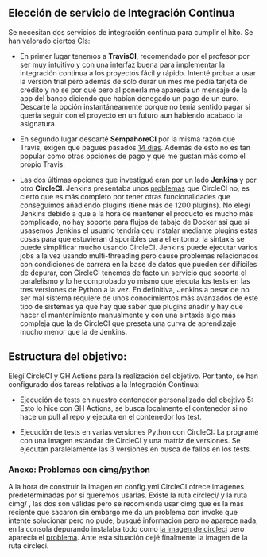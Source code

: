 ## Elección de servicio de Integración Continua

Se necesitan dos servicios de integración continua para cumplir el hito. Se han valorado ciertos CIs:

* En primer lugar tenemos a **TravisCI**, recomendado por el profesor por ser muy intuitivo y con una interfaz buena para implementar la integración continua a los proyectos fácil y rápido. Intenté probar a usar la versión trial pero además de solo durar un mes me pedía tarjeta de crédito y no se por qué pero al ponerla me aparecía un mensaje de la app del banco diciendo que habían denegado un pago de un euro. Descarté la opción instantáneamente porque no tenía sentido pagar si quería seguir con el proyecto en un futuro aun habiendo acabado la asignatura.

* En segundo lugar descarté **SempahoreCI** por la misma razón que Travis, exigen que pagues pasados [14 días](https://semaphoreci.com/pricing). Además de esto no es tan popular como otras opciones de pago y que me gustan más como el propio Travis.

* Las dos últimas opciones que investigué eran por un lado **Jenkins** y por otro **CircleCI**. Jenkins presentaba unos [problemas](https://circleci.com/migrate-jenkins-to-circleci/) que CircleCI no, es cierto que es más completo por tener otras funcionalidades que conseguimos añadiendo plugins (tiene más de 1200 plugins). No elegí Jenkins debido a que a la hora de mantener el producto es mucho más complicado, no hay soporte para flujos de tabajo de Docker así que si usasemos Jenkins el usuario tendría qeu instalar mediante plugins estas cosas para que estuvieran disponibles para el entorno, la sintaxis se puede simplificar mucho usando CircleCI. Jenkins puede ejecutar varios jobs a la vez usando multi-threading pero cause problemas relacionados con condiciones de carrera en la base de datos que pueden ser difíciles de depurar, con CircleCI tenemos de facto un servicio que soporta el paralelismo y lo he comprobado yo mismo que ejecuta los tests en las tres versiones de Python a la vez. En definitiva, Jenkins a pesar de no ser mal sistema requiere de unos conocimientos más avanzados de este tipo de sistemas ya que hay que saber que plugins añadir y hay que hacer el mantenimiento manualmente y con una sintaxis algo más compleja que la de CircleCI que preseta una curva de aprendizaje mucho menor que la de Jenkins.


## Estructura del objetivo:

Elegí CircleCI y GH Actions para la realización del objetivo. Por tanto, se han configurado dos tareas relativas a la Integración Continua:

- Ejecución de tests en nuestro contenedor personalizado del obejtivo 5: Esto lo hice con GH Actions, se busca localmente el contenedor si no hace un pull al repo y ejecuta en el contenedor los test.


- Ejecución de tests en varias versiones Python con CircleCI: La programé con una imagen estándar de CircleCI y una matriz de versiones. Se ejecutan paralelamente las 3 versiones en busca de fallos en los tests.


### Anexo: Problemas con cimg/python

A la hora de construir la imagen en config.yml CircleCI ofrece imágenes predeterminadas por si queremos usarlas. Existe la ruta circleci/ y la ruta cimg/ , las dos son válidas pero se recomienda usar cimg que es la más reciente que sacaron sin embargo me da un problema con invoke que intenté solucionar pero no pude, busqué información pero no aparece nada, en la consola depurando instalaba todo como [la imagen de circleci](imgs/cicrcleci-image.png) pero aparecía el [problema](imgs/cimg-image.png). Ante esta situación dejé finalmente la imagen de la ruta circleci.